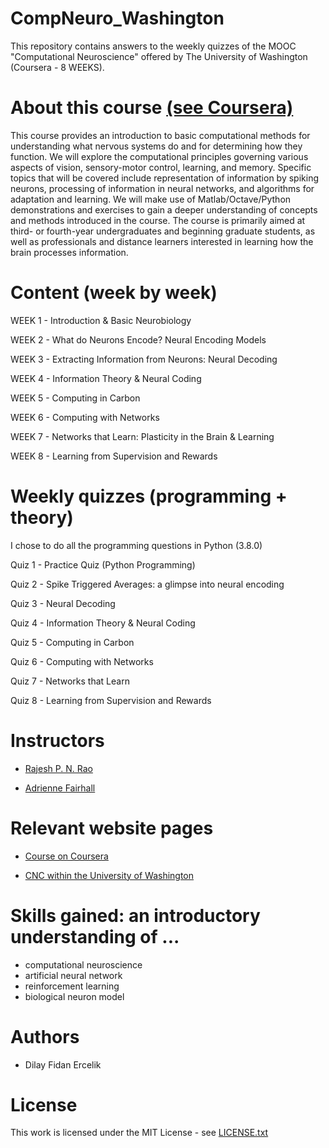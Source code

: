 # CompNeuro_Washington

This repository contains answers to the weekly quizzes of the MOOC "Computational Neuroscience" offered by The University of Washington (Coursera - 8 WEEKS). 

# About this course [(see Coursera)](https://www.coursera.org/learn/computational-neuroscience)

This course provides an introduction to basic computational methods for understanding what nervous systems do and for determining how they function. We will explore the computational principles governing various aspects of vision, sensory-motor control, learning, and memory. Specific topics that will be covered include representation of information by spiking neurons, processing of information in neural networks, and algorithms for adaptation and learning. We will make use of Matlab/Octave/Python demonstrations and exercises to gain a deeper understanding of concepts and methods introduced in the course. The course is primarily aimed at third- or fourth-year undergraduates and beginning graduate students, as well as professionals and distance learners interested in learning how the brain processes information.

# Content (week by week)

WEEK 1 - Introduction & Basic Neurobiology 

WEEK 2 - What do Neurons Encode? Neural Encoding Models 

WEEK 3 - Extracting Information from Neurons: Neural Decoding 

WEEK 4 - Information Theory & Neural Coding 

WEEK 5 - Computing in Carbon 

WEEK 6 - Computing with Networks 

WEEK 7 - Networks that Learn: Plasticity in the Brain & Learning 

WEEK 8 - Learning from Supervision and Rewards


# Weekly quizzes (programming + theory)

I chose to do all the programming questions in Python (3.8.0)

Quiz 1 - Practice Quiz (Python Programming)

Quiz 2 - Spike Triggered Averages: a glimpse into neural encoding

Quiz 3 - Neural Decoding

Quiz 4 - Information Theory & Neural Coding

Quiz 5 - Computing in Carbon

Quiz 6 - Computing with Networks

Quiz 7 - Networks that Learn

Quiz 8 - Learning from Supervision and Rewards


# Instructors

- [Rajesh P. N. Rao](https://www.rajeshpnrao.com/)

- [Adrienne Fairhall](https://depts.washington.edu/neurogrd/people/faculty/adrienne-fairhall/)


# Relevant website pages

- [Course on Coursera](https://www.coursera.org/learn/computational-neuroscience)

- [CNC within the University of Washington](https://cneuro-web01.s.uw.edu/)


# Skills gained: an introductory understanding of ...

- computational neuroscience
- artificial neural network
- reinforcement learning
- biological neuron model


# Authors
- Dilay Fidan Ercelik 

# License
This work is licensed under the MIT License - see [LICENSE.txt](https://github.com/dilayercelik/CompNeuro_Washington/blob/master/LICENSE.txt)
